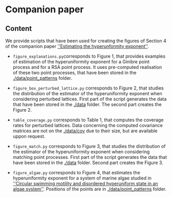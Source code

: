 
# Companion paper

## Content

We provide scripts that have been used for creating the figures of Section 4 of the companion paper [''Estimating the hyperunformity exponent''](https://arxiv.org).

- ``figure_explanations.py``corresponds to Figure 1, that provides examples of estimation of the hyperuniformity exponent for a Ginibre point process and for a RSA point process. It uses pre-computed realisation of these two point processes, that have been stored in the [./data/point_patterns](./data/point_patterns) folder.

-   ``figure_box_perturbed_lattice.py`` corresponds to Figure 2, that studies the distribution of the estimator of the hyperuniformity exponent when considering perturbed lattices. First part of the script generates the data that have been stored in the [./data](./data) folder. The second part creates the Figure 2.

-   ``table_coverage.py`` corresponds to Table 1, that computes the coverage rates for perturbed lattices. Data concerning the computed covariance matrices are not on the [./data/cov](./data/cov) due to their size, but  are available uppon request. 

  - ``figure_match.py`` corresponds to Figure 3, that studies the distribution of the estimator of the hyperuniformity exponent when considering matching point processes. First part of the script generates the data that have been stored in the [./data](./data) folder. Second part creates the Figure 3. 

- ``figure_algae.py`` corresponds to Figure 4, that estimates the hyperuniformity exponent for a system of marine algae studied in [''Circular swimming motility and disordered hyperuniform state in an algae system''](https://www.pnas.org/doi/full/10.1073/pnas.2100493118). Positions of the points are in [./data/point_patterns](./data/point_patterns) folder.

